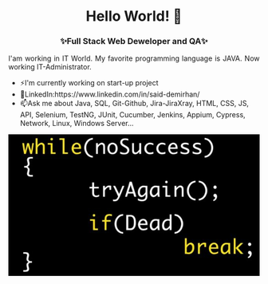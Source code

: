 <h1 align="center">Hello World! 👋 </h1>

<h3 align="center">✨Full Stack Web Deweloper and QA✨</h3>

<p align="justify">I'am working in IT World. My favorite programming language is JAVA. Now working IT-Administrator.</p>

<ul>
  <li>⚡I'm currently working on start-up project</li>
  <li>🔭LinkedIn:https://www.linkedin.com/in/said-demirhan/ </li>
  <li>📫Ask me about Java, SQL, Git-Github, Jira-JiraXray, HTML, CSS, JS, API, Selenium, TestNG, JUnit, Cucumber, Jenkins, Appium, Cypress, Network, Linux, Windows Server... </li>
</ul>
  
  <img align="center" src="https://github.com/SaidDemirhan/SaidDemirhan/blob/main/try.png?raw=true">
  
<!--
**SaidDemirhan/SaidDemirhan** is a ✨ _special_ ✨ repository because its `README.md` (this file) appears on your GitHub profile.

Here are some ideas to get you started:

- 🔭 I’m currently working on ...
- 🌱 I’m currently learning ...
- 👯 I’m looking to collaborate on ...
- 🤔 I’m looking for help with ...
- 💬 Ask me about ...
- 📫 How to reach me: ...
- 😄 Pronouns: ...
- ⚡ Fun fact: ...
-->
